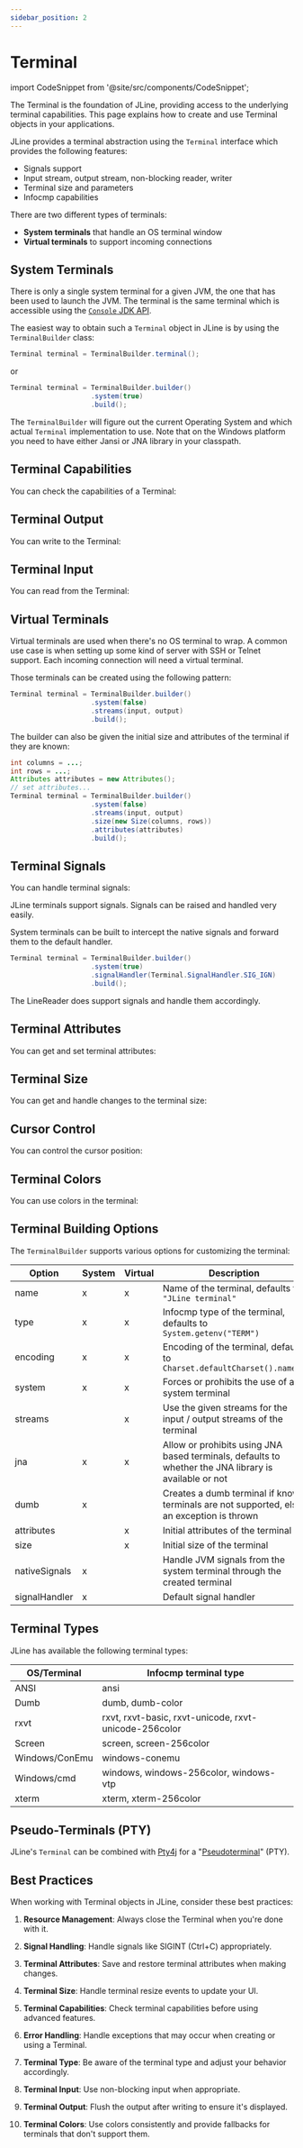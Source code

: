 ```yaml
---
sidebar_position: 2
---
```


# Terminal

import CodeSnippet from '@site/src/components/CodeSnippet';

The Terminal is the foundation of JLine, providing access to the underlying terminal capabilities. This page explains how to create and use Terminal objects in your applications.

JLine provides a terminal abstraction using the `Terminal` interface which provides the following features:

- Signals support
- Input stream, output stream, non-blocking reader, writer
- Terminal size and parameters
- Infocmp capabilities

There are two different types of terminals:

- **System terminals** that handle an OS terminal window
- **Virtual terminals** to support incoming connections

## System Terminals

There is only a single system terminal for a given JVM, the one that has been used to launch the JVM. The terminal is the same terminal which is accessible using the [`Console` JDK API](https://docs.oracle.com/javase/8/docs/api/java/io/Console.html).

The easiest way to obtain such a `Terminal` object in JLine is by using the `TerminalBuilder` class:

```java
Terminal terminal = TerminalBuilder.terminal();
```

or

```java
Terminal terminal = TerminalBuilder.builder()
                    .system(true)
                    .build();
```

The `TerminalBuilder` will figure out the current Operating System and which actual `Terminal` implementation to use. Note that on the Windows platform you need to have either Jansi or JNA library in your classpath.

<CodeSnippet name="TerminalCreationExample" />

## Terminal Capabilities

You can check the capabilities of a Terminal:

<CodeSnippet name="TerminalCapabilitiesExample" />

## Terminal Output

You can write to the Terminal:

<CodeSnippet name="TerminalOutputExample" />

## Terminal Input

You can read from the Terminal:

<CodeSnippet name="TerminalInputExample" />

## Virtual Terminals

Virtual terminals are used when there's no OS terminal to wrap. A common use case is when setting up some kind of server with SSH or Telnet support. Each incoming connection will need a virtual terminal.

Those terminals can be created using the following pattern:

```java
Terminal terminal = TerminalBuilder.builder()
                    .system(false)
                    .streams(input, output)
                    .build();
```

The builder can also be given the initial size and attributes of the terminal if they are known:

```java
int columns = ...;
int rows = ...;
Attributes attributes = new Attributes();
// set attributes...
Terminal terminal = TerminalBuilder.builder()
                    .system(false)
                    .streams(input, output)
                    .size(new Size(columns, rows))
                    .attributes(attributes)
                    .build();
```

## Terminal Signals

You can handle terminal signals:

<CodeSnippet name="TerminalSignalsExample" />

JLine terminals support signals. Signals can be raised and handled very easily.

System terminals can be built to intercept the native signals and forward them to the default handler.

```java
Terminal terminal = TerminalBuilder.builder()
                    .system(true)
                    .signalHandler(Terminal.SignalHandler.SIG_IGN)
                    .build();
```

The LineReader does support signals and handle them accordingly.

## Terminal Attributes

You can get and set terminal attributes:

<CodeSnippet name="TerminalAttributesExample" />

## Terminal Size

You can get and handle changes to the terminal size:

<CodeSnippet name="TerminalSizeExample" />

## Cursor Control

You can control the cursor position:

<CodeSnippet name="TerminalCursorExample" />

## Terminal Colors

You can use colors in the terminal:

<CodeSnippet name="TerminalColorsExample" />

## Terminal Building Options

The `TerminalBuilder` supports various options for customizing the terminal:

| Option | System | Virtual | Description |
|--------|--------|---------|-------------|
| name | x | x | Name of the terminal, defaults to `"JLine terminal"` |
| type | x | x | Infocmp type of the terminal, defaults to `System.getenv("TERM")` |
| encoding | x | x | Encoding of the terminal, defaults to `Charset.defaultCharset().name()` |
| system | x | x | Forces or prohibits the use of a system terminal |
| streams | | x | Use the given streams for the input / output streams of the terminal |
| jna | x | x | Allow or prohibits using JNA based terminals, defaults to whether the JNA library is available or not |
| dumb | x | | Creates a dumb terminal if known terminals are not supported, else an exception is thrown |
| attributes | | x | Initial attributes of the terminal |
| size | | x | Initial size of the terminal |
| nativeSignals | x | | Handle JVM signals from the system terminal through the created terminal |
| signalHandler | x | | Default signal handler |

## Terminal Types

JLine has available the following terminal types:

| OS/Terminal | Infocmp terminal type |
|-------------|------------------------|
| ANSI | ansi |
| Dumb | dumb, dumb-color |
| rxvt | rxvt, rxvt-basic, rxvt-unicode, rxvt-unicode-256color |
| Screen | screen, screen-256color |
| Windows/ConEmu | windows-conemu |
| Windows/cmd | windows, windows-256color, windows-vtp |
| xterm | xterm, xterm-256color |

## Pseudo-Terminals (PTY)

JLine's `Terminal` can be combined with [Pty4j](https://github.com/JetBrains/pty4j)
for a "[Pseudoterminal](https://en.wikipedia.org/wiki/Pseudoterminal)" (PTY).

## Best Practices

When working with Terminal objects in JLine, consider these best practices:

1. **Resource Management**: Always close the Terminal when you're done with it.

2. **Signal Handling**: Handle signals like SIGINT (Ctrl+C) appropriately.

3. **Terminal Attributes**: Save and restore terminal attributes when making changes.

4. **Terminal Size**: Handle terminal resize events to update your UI.

5. **Terminal Capabilities**: Check terminal capabilities before using advanced features.

6. **Error Handling**: Handle exceptions that may occur when creating or using a Terminal.

7. **Terminal Type**: Be aware of the terminal type and adjust your behavior accordingly.

8. **Terminal Input**: Use non-blocking input when appropriate.

9. **Terminal Output**: Flush the output after writing to ensure it's displayed.

10. **Terminal Colors**: Use colors consistently and provide fallbacks for terminals that don't support them.
